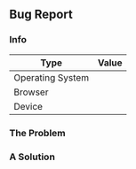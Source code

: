 ## Bug Report
<!--
  Thank you for taking the time to report a bug! Don't forget to fill in an
  appropriate title above and the information in the table below.
-->
### Info
<!--
  If you click the "Report A Bug" link in the Tildes ReExtended options page,
  the table below will automatically be filled with your details. That might be
  easier than filling it out manually.
-->

| Type | Value |
|------|-------|
| Operating System |  |
| Browser |  |
| Device |  |

### The Problem
<!--
  Please explain in sufficient detail what the problem is. When suitable,
  including an image or video showing the problem will also help immensely.
-->


### A Solution
<!--
  If you know of any possible solutions, feel free to include them. If the
  solution is just something like "it should work" then you can safely omit
  this section.
-->

